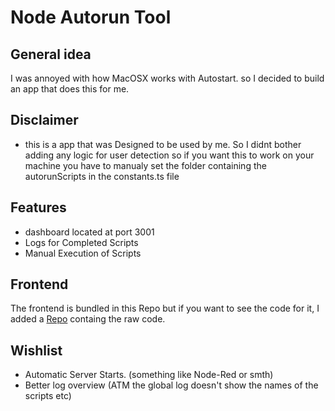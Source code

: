 # Node Autorun Tool

## General idea

I was annoyed with how MacOSX works with Autostart. so I decided to build an app that does this for me.

## Disclaimer
- this is a app that was Designed to be used by me. So I didnt bother adding any logic for user detection
so if you want this to work on your machine you have to manualy set the folder containing the autorunScripts in the constants.ts file

## Features

- dashboard located at port 3001
- Logs for Completed Scripts
- Manual Execution of Scripts

## Frontend
The frontend is bundled in this Repo but if you want to see the code for it, I added a [Repo](https://github.com/DerDeathraven/NodeAutorunToolFrontend) containg the raw code.

## Wishlist

- Automatic Server Starts. (something like Node-Red or smth)
- Better log overview (ATM the global log doesn't show the names of the scripts etc)
